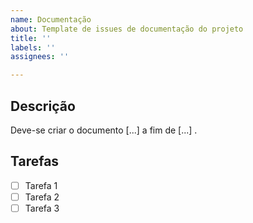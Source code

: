 ```yaml
---
name: Documentação
about: Template de issues de documentação do projeto
title: ''
labels: ''
assignees: ''

---
```


## Descrição

Deve-se criar o documento [...] a fim de [...] .

## Tarefas

- [ ] Tarefa 1
- [ ] Tarefa 2
- [ ] Tarefa 3
